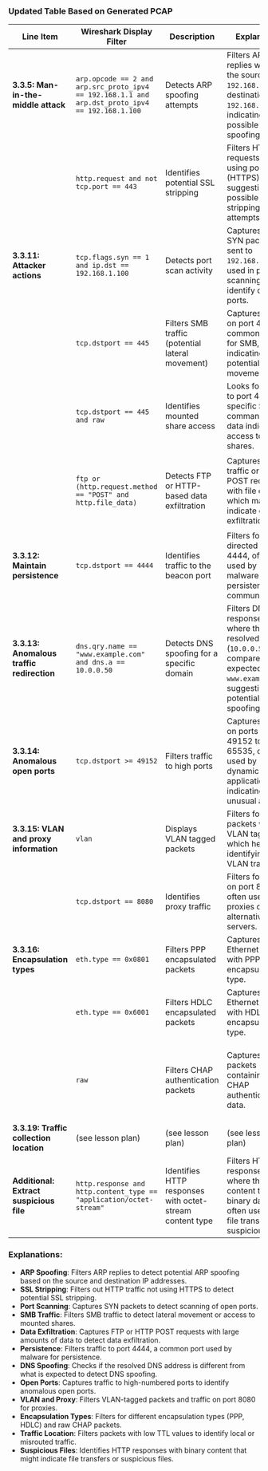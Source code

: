 ### Updated Table Based on Generated PCAP

| Line Item                          | Wireshark Display Filter                                                                   | Description                                      | Explanation                                                                                       | Filter Explanation                                                                                                 |
|------------------------------------|---------------------------------------------------------------------------------------------|--------------------------------------------------|---------------------------------------------------------------------------------------------------|-------------------------------------------------------------------------------------------------------------------|
| **3.3.5: Man-in-the-middle attack** | `arp.opcode == 2 and arp.src_proto_ipv4 == 192.168.1.1 and arp.dst_proto_ipv4 == 192.168.1.100` | Detects ARP spoofing attempts                    | Filters ARP replies where the source IP is `192.168.1.1` and destination IP is `192.168.1.100`, indicating possible ARP spoofing. | `arp.opcode == 2` specifies ARP replies. `arp.src_proto_ipv4` and `arp.dst_proto_ipv4` are used for source and destination IP addresses. |
|                                    | `http.request and not tcp.port == 443`                                                     | Identifies potential SSL stripping               | Filters HTTP requests not using port 443 (HTTPS), suggesting possible SSL stripping attempts. | `http.request` filters for HTTP traffic. `tcp.port == 443` is excluded to detect unencrypted HTTP traffic. |
| **3.3.11: Attacker actions**       | `tcp.flags.syn == 1 and ip.dst == 192.168.1.100`                                           | Detects port scan activity                       | Captures TCP SYN packets sent to `192.168.1.100`, used in port scanning to identify open ports. | `tcp.flags.syn == 1` identifies SYN packets used in connection initiation. `ip.dst` specifies the target IP for scanning. |
|                                    | `tcp.dstport == 445`                                                                       | Filters SMB traffic (potential lateral movement) | Captures traffic on port 445, commonly used for SMB, indicating potential lateral movement. | `tcp.dstport == 445` captures traffic directed to SMB port 445, used for file sharing. |
|                                    | `tcp.dstport == 445 and raw`                                                               | Identifies mounted share access                 | Looks for traffic to port 445 with specific SMB commands or data indicating access to shares. | `tcp.dstport == 445` filters SMB traffic. `raw` ensures it captures additional SMB data or commands in the packet. |
|                                    | `ftp or (http.request.method == "POST" and http.file_data)`                               | Detects FTP or HTTP-based data exfiltration      | Captures FTP traffic or HTTP POST requests with file data, which may indicate data exfiltration. | `ftp` captures FTP traffic. `http.request.method == "POST" and http.file_data` filters for POST requests with file data. |
| **3.3.12: Maintain persistence**   | `tcp.dstport == 4444`                                                                      | Identifies traffic to the beacon port           | Filters for traffic directed to port 4444, often used by malware for persistent communication. | `tcp.dstport == 4444` captures traffic directed to port 4444, which is commonly used for persistent malware communication. |
| **3.3.13: Anomalous traffic redirection** | `dns.qry.name == "www.example.com" and dns.a == 10.0.0.50`                              | Detects DNS spoofing for a specific domain      | Filters DNS responses where the resolved IP (`10.0.0.50`) is compared to expected IPs for `www.example.com`, suggesting potential spoofing. | `dns.qry.name == "www.example.com"` filters DNS queries for the domain. `dns.a == 10.0.0.50` checks if the resolved IP is different from expected. |
| **3.3.14: Anomalous open ports**   | `tcp.dstport >= 49152`                                                                     | Filters traffic to high ports                   | Captures traffic on ports from 49152 to 65535, often used by dynamic applications or indicating unusual activity. | `tcp.dstport >= 49152` captures traffic to high-numbered ports, often used for dynamic applications or indicating anomalous activity. |
| **3.3.15: VLAN and proxy information** | `vlan`                                                                                   | Displays VLAN tagged packets                    | Filters for packets with VLAN tags, which helps in identifying VLAN traffic. | `vlan` displays VLAN-tagged packets to analyze traffic segmented by VLANs. |
|                                    | `tcp.dstport == 8080`                                                                     | Identifies proxy traffic                        | Filters for traffic on port 8080, often used by proxies or alternative web servers. | `tcp.dstport == 8080` captures traffic on port 8080, commonly associated with proxy servers. |
| **3.3.16: Encapsulation types**    | `eth.type == 0x0801`                                                                      | Filters PPP encapsulated packets                | Captures Ethernet frames with PPP encapsulation type. | `eth.type == 0x0801` filters Ethernet frames tagged with PPP encapsulation. |
|                                    | `eth.type == 0x6001`                                                                      | Filters HDLC encapsulated packets               | Captures Ethernet frames with HDLC encapsulation type. | `eth.type == 0x6001` filters Ethernet frames tagged with HDLC encapsulation. |
|                                    | `raw`                                                                                     | Filters CHAP authentication packets             | Captures raw packets containing CHAP authentication data. | `raw` filters for packets containing raw CHAP authentication data, as CHAP packets may not be dissected fully by default. |
| **3.3.19: Traffic collection location** | (see lesson plan)                                                                  |  (see lesson plan) | (see lesson plan) | (see lesson plan) |
| **Additional: Extract suspicious file** | `http.response and http.content_type == "application/octet-stream"`                     | Identifies HTTP responses with octet-stream content type | Filters HTTP responses where the content type is binary data, often used for file transfers or suspicious files. | `http.response` filters HTTP responses. `http.content_type == "application/octet-stream"` identifies responses with binary file data. |

### Explanations:
- **ARP Spoofing**: Filters ARP replies to detect potential ARP spoofing based on the source and destination IP addresses.
- **SSL Stripping**: Filters out HTTP traffic not using HTTPS to detect potential SSL stripping.
- **Port Scanning**: Captures SYN packets to detect scanning of open ports.
- **SMB Traffic**: Filters SMB traffic to detect lateral movement or access to mounted shares.
- **Data Exfiltration**: Captures FTP or HTTP POST requests with large amounts of data to detect data exfiltration.
- **Persistence**: Filters traffic to port 4444, a common port used by malware for persistence.
- **DNS Spoofing**: Checks if the resolved DNS address is different from what is expected to detect DNS spoofing.
- **Open Ports**: Captures traffic to high-numbered ports to identify anomalous open ports.
- **VLAN and Proxy**: Filters VLAN-tagged packets and traffic on port 8080 for proxies.
- **Encapsulation Types**: Filters for different encapsulation types (PPP, HDLC) and raw CHAP packets.
- **Traffic Location**: Filters packets with low TTL values to identify local or misrouted traffic.
- **Suspicious Files**: Identifies HTTP responses with binary content that might indicate file transfers or suspicious files.

